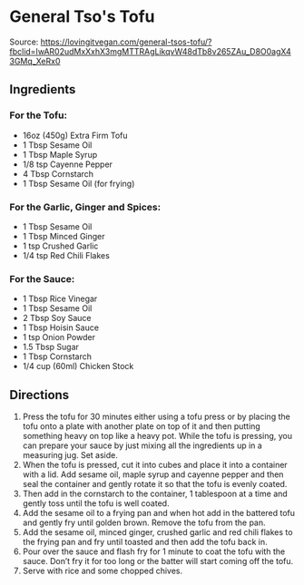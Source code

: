 # General Tso's Tofu
Source: https://lovingitvegan.com/general-tsos-tofu/?fbclid=IwAR02udMxXxhX3mgMTTRAgLikqvW48dTb8v265ZAu_D8O0agX43GMq_XeRx0

## Ingredients
### For the Tofu:
* 16oz (450g) Extra Firm Tofu
* 1 Tbsp Sesame Oil
* 1 Tbsp Maple Syrup
* 1/8 tsp Cayenne Pepper
* 4 Tbsp Cornstarch
* 1 Tbsp Sesame Oil (for frying)

### For the Garlic, Ginger and Spices:
* 1 Tbsp Sesame Oil
* 1 Tbsp Minced Ginger
* 1 tsp Crushed Garlic
* 1/4 tsp Red Chili Flakes

### For the Sauce:
* 1 Tbsp Rice Vinegar
* 1 Tbsp Sesame Oil
* 2 Tbsp Soy Sauce
* 1 Tbsp Hoisin Sauce
* 1 tsp Onion Powder
* 1.5 Tbsp Sugar
* 1 Tbsp Cornstarch
* 1/4 cup (60ml) Chicken Stock

## Directions
1. Press the tofu for 30 minutes either using a tofu press or by placing the tofu onto a plate with another plate on top of it and then putting something heavy on top like a heavy pot. While the tofu is pressing, you can prepare your sauce by just mixing all the ingredients up in a measuring jug. Set aside.
2. When the tofu is pressed, cut it into cubes and place it into a container with a lid. Add sesame oil, maple syrup and cayenne pepper and then seal the container and gently rotate it so that the tofu is evenly coated.
3. Then add in the cornstarch to the container, 1 tablespoon at a time and gently toss until the tofu is well coated.
4. Add the sesame oil to a frying pan and when hot add in the battered tofu and gently fry until golden brown. Remove the tofu from the pan.
5. Add the sesame oil, minced ginger, crushed garlic and red chili flakes to the frying pan and fry until toasted and then add the tofu back in.
6. Pour over the sauce and flash fry for 1 minute to coat the tofu with the sauce. Don’t fry it for too long or the batter will start coming off the tofu.
7. Serve with rice and some chopped chives.
